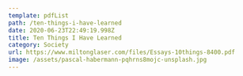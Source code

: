 ```yaml
---
template: pdfList
path: /ten-things-i-have-learned
date: 2020-06-23T22:49:19.998Z
title: Ten Things I Have Learned
category: Society
url: https://www.miltonglaser.com/files/Essays-10things-8400.pdf
image: /assets/pascal-habermann-pqhrns8mojc-unsplash.jpg
---
```


